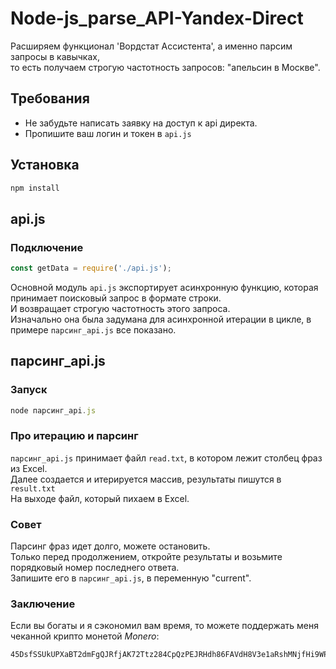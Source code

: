 # Node-js_parse_API-Yandex-Direct

Расширяем функционал 'Вордстат Ассистента',  а именно парсим запросы в кавычках,<br>
то есть получаем строгую частотность запросов: "апельсин в Москве".

## Требования
- Не забудьте написать заявку на доступ к api директа.
- Пропишите ваш логин и токен в `api.js`

## Установка
```js
npm install
```
## api.js
### Подключение
```js
const getData = require('./api.js');
```

Основной модуль `api.js` экспортирует асинхронную функцию, которая принимает поисковый запрос в формате строки.<br>
И возвращает строгую частотность этого запроса.<br>
Изначально она была задумана для асинхронной итерации в цикле, в примере `парсинг_api.js` все показано.

## парсинг_api.js
### Запуск
```js
node парсинг_api.js
```

### Про итерацию и парсинг
`парсинг_api.js` принимает файл `read.txt`, в котором лежит столбец фраз из Excel.<br>
Далее создается и итерируется массив, результаты пишутся в `result.txt`<br>
На выходе файл, который пихаем в Excel.
### Совет
Парсинг фраз идет долго, можете остановить.<br>
Только перед продолжением, откройте результаты и возьмите порядковый номер последнего ответа.<br>
Запишите его в `парсинг_api.js`, в переменную "current".
### Заключение
Если вы богаты и я сэкономил вам время, то можете поддержать меня чеканной крипто монетой <i>Monero</i>:
```sh
45DsfSSUkUPXaBT2dmFgQJRfjAK72Ttz284CpQzPEJRHdh86FAVdH8V3e1aRshMNjfHi9WPaKRZ3mFo7ULg7QHhz5ZevPKo
```
